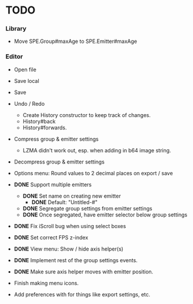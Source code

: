 # TODO #

### Library ###

* Move SPE.Group#maxAge to SPE.Emitter#maxAge



### Editor ###

* Open file
* Save local
* Save

* Undo / Redo
    * Create History constructor to keep track of changes.
    * History#back
    * History#forwards.

* Compress group & emitter settings
	* LZMA didn't work out, esp. when adding in b64 image string.

* Decompress group & emitter settings

* Options menu: Round values to 2 decimal places on export / save

* **DONE** Support multiple emitters
    * **DONE** Set name on creating new emitter
        * **DONE** Default: "Untitled-#"
    * **DONE** Segregate group settings from emitter settings
    * **DONE** Once segregated, have emitter selector below group settings

* **DONE** Fix iScroll bug when using select boxes

* **DONE** Set correct FPS z-index

* **DONE** View menu: Show / hide axis helper(s)

* **DONE** Implement rest of the group settings events.

* **DONE** Make sure axis helper moves with emitter position.

* Finish making menu icons.

* Add preferences with for things like export settings, etc.